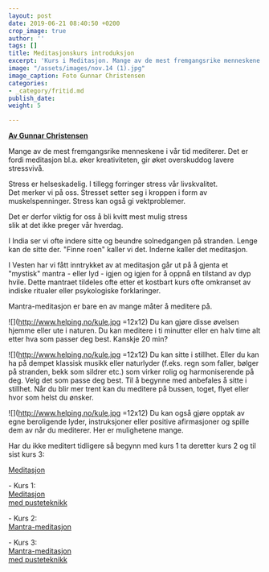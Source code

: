 ```yaml
---
layout: post
date: 2019-06-21 08:40:50 +0200
crop_image: true
author: ''
tags: []
title: Meditasjonskurs introduksjon
excerpt: 'Kurs i Meditasjon. Mange av de mest fremgangsrike menneskene i vår tid mediterer:'
image: "/assets/images/nov.14 (1).jpg"
image_caption: Foto Gunnar Christensen
categories:
- _category/fritid.md
publish_date: 
weight: 5

---
```


[**Av Gunnar Christensen**](http://www.helping.no/gunnar.htm)

Mange av de mest fremgangsrike menneskene i vår tid mediterer. Det er fordi meditasjon bl.a. øker kreativiteten, gir øket overskuddog lavere stressvivå.

Stress er helseskadelig. I tillegg forringer stress vår livskvalitet.  
Det merker vi på oss. Stresset setter seg i kroppen i form av muskelspenninger. Stress kan også gi vektproblemer.

Det er derfor viktig for oss å bli kvitt mest mulig stress  
slik at det ikke preger vår hverdag.

I India ser vi ofte indere sitte og beundre solnedgangen på stranden. Lenge kan de sitte der. "Finne roen" kaller vi det. Inderne kaller det meditasjon.

I Vesten har vi fått inntrykket av at meditasjon går ut på å gjenta et "mystisk" mantra - eller lyd - igjen og igjen for å oppnå en tilstand av dyp hvile. Dette mantraet tildeles ofte etter et kostbart kurs ofte omkranset av indiske ritualer eller psykologiske forklaringer.

Mantra-meditasjon er bare en av mange måter å meditere på.

![](http://www.helping.no/kule.jpg =12x12) Du kan gjøre disse øvelsen hjemme eller ute i naturen. Du kan meditere i ti minutter eller en halv time alt etter hva som passer deg best. Kanskje 20 min?

![](http://www.helping.no/kule.jpg =12x12) Du kan sitte i stillhet. Eller du kan ha på dempet klassisk musikk eller naturlyder (f.eks. regn som faller, bølger på stranden, bekk som sildrer etc.) som virker rolig og harmoniserende på deg. Velg det som passe deg best. Til å begynne med anbefales å sitte i stillhet. Når du blir mer trent kan du meditere på bussen, toget, flyet eller hvor som helst du ønsker.

![](http://www.helping.no/kule.jpg =12x12) Du kan også gjøre opptak av egne beroligende lyder, instruksjoner eller positive afirmasjoner og spille dem av når du mediterer. Her er mulighetene mange.   
  
Har du ikke meditert tidligere så begynn med kurs 1 ta deretter kurs 2 og til sist kurs 3:

[Meditasjon](file:///C:/Users/helping/Documents/www/meditasjon.htm)  
  
\- Kurs 1:  
[Meditasjon](http://www.helping.no/meditasjonpust.htm)  
[med pusteteknikk](http://www.helping.no/meditasjonpust.htm)  
  
\- Kurs 2:  
[Mantra-meditasjon](http://www.helping.no/mantrameditasjon.htm)

\- Kurs 3:  
[Mantra-meditasjon](http://www.helping.no/mantrameditasjonpust.htm)  
[med pusteteknikk](http://www.helping.no/mantrameditasjonpust.htm)